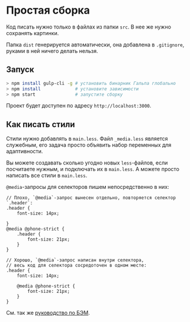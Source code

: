 # Простая сборка
Код писать нужно только в файлах из папки `src`. В нее же нужно сохранять картинки.

Папка `dist` генерируется автоматически, она добавлена в `.gitignore`, руками в ней ничего делать нельзя.

## Запуск
```bash
> npm install gulp-cli -g # установить бинарник Гальпа глобально
> npm install             # установите зависимости
> npm start               # запустите сборку
```

Проект будет доступен по адресу `http://localhost:3000`.

## Как писать стили
Стили нужно добавлять в `main.less`. Файл `_media.less` является служебным, его задача просто объявить набор переменных для адаптивности.

Вы можете создавать сколько угодно новых `less`-файлов, если посчитаете нужным, и подключать их в `main.less`. А можете просто написать все стили в `main.less`.

`@media`-запросы для селекторов пишем непосредственно в них:

```less
// Плохо, `@media`-запрос вынесен отдельно, повторяется селектор `.header`:
.header {
    font-size: 14px;

}
@media @phone-strict {
    .header {
        font-size: 21px;
    }
}

// Хорошо, `@media`-запрос написан внутри селектора,
// весь код для селектора сосредоточен в одном месте:
.header {
    font-size: 14px;

    @media @phone-strict {
        font-size: 21px;
    }
}
```

См. так же [руководство по БЭМ](http://academy.oggettoweb.com/learn/bem).
